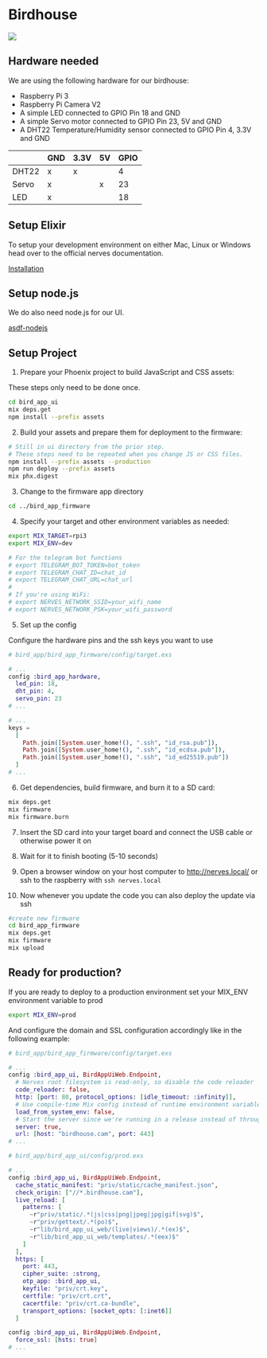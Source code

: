 # Birdhouse

![](https://git.coco.study/dkhaapam/bird_app/uploads/c9dd526fa8ce4613b5526ac1ad8a3f73/image.png)

## Hardware needed

We are using the following hardware for our birdhouse:

- Raspberry Pi 3
- Raspberry Pi Camera V2
- A simple LED connected to GPIO Pin 18 and GND
- A simple Servo motor connected to GPIO Pin 23, 5V and GND
- A DHT22 Temperature/Humidity sensor connected to GPIO Pin 4, 3.3V and GND


|       | GND | 3.3V | 5V | GPIO |
|-------|-----|------|----|------|
| DHT22 | x   | x    |    | 4    |
| Servo | x   |      | x  | 23   |
| LED   | x   |      |    | 18   |

## Setup Elixir
To setup your development environment on either Mac, Linux or Windows head over to the official nerves documentation.

[Installation](https://hexdocs.pm/nerves/installation.html)

## Setup node.js

We do also need node.js for our UI.

[asdf-nodejs](https://github.com/asdf-vm/asdf-nodejs)

## Setup Project

1. Prepare your Phoenix project to build JavaScript and CSS assets:

These steps only need to be done once.
```bash
cd bird_app_ui
mix deps.get
npm install --prefix assets
```

2. Build your assets and prepare them for deployment to the firmware:

```bash
# Still in ui directory from the prior step.
# These steps need to be repeated when you change JS or CSS files.
npm install --prefix assets --production
npm run deploy --prefix assets
mix phx.digest
```

3. Change to the firmware app directory

```bash
cd ../bird_app_firmware
```

4. Specify your target and other environment variables as needed:

```bash
export MIX_TARGET=rpi3
export MIX_ENV=dev

# For the telegram bot functions
# export TELEGRAM_BOT_TOKEN=bot_token
# export TELEGRAM_CHAT_ID=chat_id
# export TELEGRAM_CHAT_URL=chat_url
#
# If you're using WiFi:
# export NERVES_NETWORK_SSID=your_wifi_name
# export NERVES_NETWORK_PSK=your_wifi_password
```

5. Set up the config

Configure the hardware pins and the ssh keys you want to use

```elixir
# bird_app/bird_app_firmware/config/target.exs

# ...
config :bird_app_hardware,
  led_pin: 18,
  dht_pin: 4,
  servo_pin: 23
# ...

# ...
keys =
  [
    Path.join([System.user_home!(), ".ssh", "id_rsa.pub"]),
    Path.join([System.user_home!(), ".ssh", "id_ecdsa.pub"]),
    Path.join([System.user_home!(), ".ssh", "id_ed25519.pub"])
  ]
# ...
```

6. Get dependencies, build firmware, and burn it to a SD card:

```bash
mix deps.get
mix firmware
mix firmware.burn
```

7. Insert the SD card into your target board and connect the USB cable or otherwise power it on

8. Wait for it to finish booting (5-10 seconds)

9. Open a browser window on your host computer to http://nerves.local/ or ssh to the raspberry with `ssh nerves.local`

10. Now whenever you update the code you can also deploy the update via ssh

```bash
#create new firmware
cd bird_app_firmware
mix deps.get
mix firmware
mix upload
```


## Ready for production?

If you are ready to deploy to a production environment set your MIX_ENV environment variable to prod

```bash
export MIX_ENV=prod
```

And configure the domain and SSL configuration accordingly like in the following example:

```elixir
# bird_app/bird_app_firmware/config/target.exs

# ...
config :bird_app_ui, BirdAppUiWeb.Endpoint,
  # Nerves root filesystem is read-only, so disable the code reloader
  code_reloader: false,
  http: [port: 80, protocol_options: [idle_timeout: :infinity]],
  # Use compile-time Mix config instead of runtime environment variables
  load_from_system_env: false,
  # Start the server since we're running in a release instead of through `mix`
  server: true,
  url: [host: "birdhouse.cam", port: 443]
# ...
```

```elixir
# bird_app/bird_app_ui/config/prod.exs

# ...
config :bird_app_ui, BirdAppUiWeb.Endpoint,
  cache_static_manifest: "priv/static/cache_manifest.json",
  check_origin: ["//*.birdhouse.cam"],
  live_reload: [
    patterns: [
      ~r"priv/static/.*(js|css|png|jpeg|jpg|gif|svg)$",
      ~r"priv/gettext/.*(po)$",
      ~r"lib/bird_app_ui_web/(live|views)/.*(ex)$",
      ~r"lib/bird_app_ui_web/templates/.*(eex)$"
    ]
  ],
  https: [
    port: 443,
    cipher_suite: :strong,
    otp_app: :bird_app_ui,
    keyfile: "priv/crt.key",
    certfile: "priv/crt.crt",
    cacertfile: "priv/crt.ca-bundle",
    transport_options: [socket_opts: [:inet6]]
  ]

config :bird_app_ui, BirdAppUiWeb.Endpoint,
  force_ssl: [hsts: true]
# ...
```